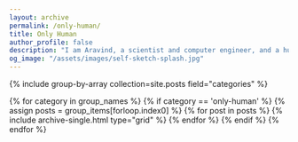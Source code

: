 ```yaml
---
layout: archive
permalink: /only-human/
title: Only Human
author_profile: false
description: "I am Aravind, a scientist and computer engineer, and a human being. I am interested in human emotions and the little things that make us human, and I write about these from time to time."
og_image: "/assets/images/self-sketch-splash.jpg"
---
```


<div class="grid__wrapper">
{% include group-by-array collection=site.posts field="categories" %}

{% for category in group_names %}
  {% if category == 'only-human' %}
    {% assign posts = group_items[forloop.index0] %}
    {% for post in posts %}
      {% include archive-single.html type="grid" %}
    {% endfor %}
  {% endif %}
{% endfor %}
</div>
